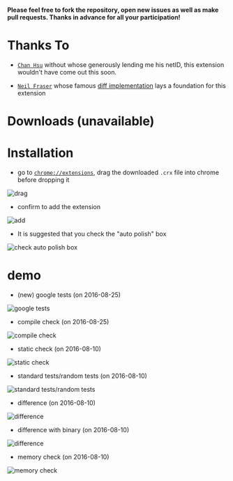 #### Please feel free to fork the repository, open new issues as well as make pull requests. Thanks in advance for all your participation!

# Thanks To

- [``Chan Hsu``](https://github.com/chenxu2048) without whose generously lending me his netID, this extension wouldn't have come out this soon.

- [``Neil Fraser``](https://github.com/NeilFraser) whose famous [diff implementation](https://code.google.com/p/google-diff-match-patch/) lays a foundation for this extension

# Downloads (unavailable)


# Installation

- go to [``chrome://extensions``](chrome://extensions), drag the downloaded ``.crx`` file into chrome before dropping it

![drag](http://7xrahq.com1.z0.glb.clouddn.com/chrome-ext-installation-drag.png)

- confirm to add the extension

![add](http://7xrahq.com1.z0.glb.clouddn.com/chrome-ext-installation-add.png)

- It is suggested that you check the "auto polish" box

![check auto polish box](http://7xrahq.com1.z0.glb.clouddn.com/chrome-ext-installation-auto.png)

# demo

- (new) google tests (on 2016-08-25)

![google tests](http://7xrahq.com1.z0.glb.clouddn.com/matrix-submission-report-polisher-demo-google-tests-1.png)

- compile check (on 2016-08-25)

![compile check](http://7xrahq.com1.z0.glb.clouddn.com/matrix-submission-report-polisher-demo-compile-1.png)

- static check (on 2016-08-10)

![static check](http://7xrahq.com1.z0.glb.clouddn.com/matrix-submission-report-polisher-demo-static.png)

- standard tests/random tests (on 2016-08-10)

![standard tests/random tests](http://7xrahq.com1.z0.glb.clouddn.com/matrix-submission-report-polisher-demo-tests.png)

- difference (on 2016-08-10)

![difference](http://7xrahq.com1.z0.glb.clouddn.com/matrix-submission-report-polisher-demo-diff1.png)

- difference with binary (on 2016-08-10)

![difference](http://7xrahq.com1.z0.glb.clouddn.com/matrix-submission-report-polisher-demo-diff2.png)

- memory check (on 2016-08-10)

![memory check](http://7xrahq.com1.z0.glb.clouddn.com/matrix-submission-report-polisher-demo-memory.png)